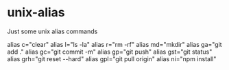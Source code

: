 # unix-alias
Just some unix alias commands

alias c="clear"
alias l="ls -la"
alias r="rm -rf"
alias md="mkdir"
alias ga="git add ."
alias gc="git commit -m"
alias gp="git push"
alias gst="git status"
alias grh="git reset --hard"
alias gpl="git pull origin"
alias ni="npm install"
